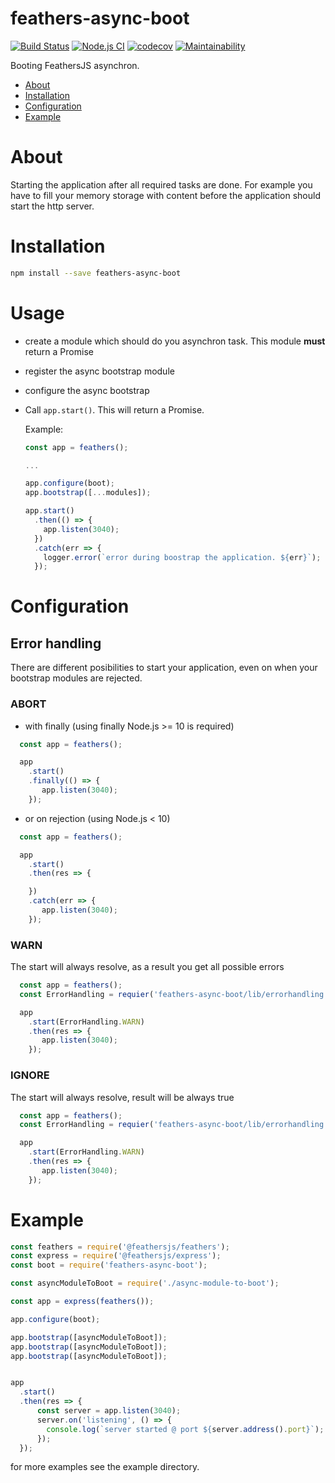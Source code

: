 # feathers-async-boot

[![Build Status](https://travis-ci.org/idaho/feathers-async-boot.svg?branch=master)](https://travis-ci.org/idaho/feathers-async-boot)
[![Node.js CI](https://github.com/idaho/feathers-async-boot/workflows/Node.js%20CI/badge.svg)](https://github.com/idaho/feathers-async-boot/actions?query=workflow:%22Node.js+CI%22)
[![codecov](https://codecov.io/gh/idaho/feathers-async-boot/branch/master/graph/badge.svg?token=4F8RQ4KWSQ)](https://codecov.io/gh/idaho/feathers-async-boot)
[![Maintainability](https://api.codeclimate.com/v1/badges/68167f15dc0b56e49910/maintainability)](https://codeclimate.com/github/idaho/feathers-async-boot/maintainability)

Booting FeathersJS asynchron.

* [About](#about)
* [Installation](#installation)
* [Configuration](#configuration)
* [Example](#example)

# About

Starting the application after all required tasks are done. For example you have 
to fill your memory storage with content before the application should start 
the http server.


# Installation

```bash
npm install --save feathers-async-boot
```
# Usage
* create a module which should do you asynchron task. This module __must__ return a Promise 
* register the async bootstrap module
* configure the async bootstrap
* Call `app.start()`. This will return a Promise.

  Example:
  ```js
  const app = feathers();

  ...

  app.configure(boot);
  app.bootstrap([...modules]);

  app.start()
    .then(() => {
      app.listen(3040);
    })
    .catch(err => {
      logger.error(`error during boostrap the application. ${err}`);
    });
  ```

# Configuration

## Error handling

There are different posibilities to start your application, even on when your bootstrap
modules are rejected.

### ABORT

* with finally (using finally Node.js >= 10 is required)

```js
  const app = feathers();

  app
    .start()
    .finally(() => {
       app.listen(3040);
    });
  ```

  * or on rejection (using Node.js < 10)

```js
  const app = feathers();

  app
    .start()
    .then(res => {

    })
    .catch(err => {
       app.listen(3040);
    });
  ```
### WARN

The start will always resolve, as a result you get all possible errors

```js
  const app = feathers();
  const ErrorHandling = requier('feathers-async-boot/lib/errorhandling');

  app
    .start(ErrorHandling.WARN)
    .then(res => {
       app.listen(3040);
    });
  ```

### IGNORE

The start will always resolve, result will be always true

```js
  const app = feathers();
  const ErrorHandling = requier('feathers-async-boot/lib/errorhandling');

  app
    .start(ErrorHandling.WARN)
    .then(res => {
       app.listen(3040);
    });
  ```

# Example

  ```js
  const feathers = require('@feathersjs/feathers');
  const express = require('@feathersjs/express');
  const boot = require('feathers-async-boot');

  const asyncModuleToBoot = require('./async-module-to-boot');

  const app = express(feathers());

  app.configure(boot);

  app.bootstrap([asyncModuleToBoot]);
  app.bootstrap([asyncModuleToBoot]);
  app.bootstrap([asyncModuleToBoot]);


  app
    .start()
    .then(res => {
        const server = app.listen(3040);
        server.on('listening', () => {
          console.log(`server started @ port ${server.address().port}`);
        });
    });
  ```

for more examples see the example directory.